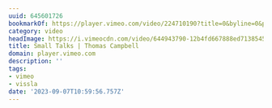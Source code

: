```yaml
---
uuid: 645601726
bookmarkOf: https://player.vimeo.com/video/224710190?title=0&byline=0&portrait=0
category: video
headImage: https://i.vimeocdn.com/video/644943790-12b4fd667888ed71385450d55730bdd5d624d4861dc2dee1e1671ebd952c971d-d_640
title: Small Talks | Thomas Campbell
domain: player.vimeo.com
description: ''
tags:
- vimeo
- vissla
date: '2023-09-07T10:59:56.757Z'
---
```



